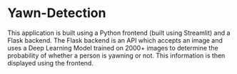 # Yawn-Detection

This application is built using a Python frontend (built using Streamlit) and a Flask backend.
The Flask backend is an API which accepts an image and uses a Deep Learning Model trained on 2000+ images to determine the probability of whether a person is yawning or not.
This information is then displayed using the frontend.
